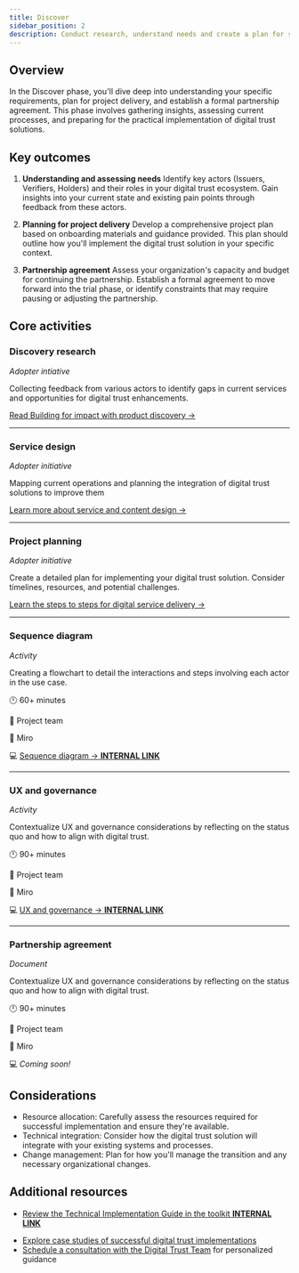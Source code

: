 ```yaml
---
title: Discover
sidebar_position: 2
description: Conduct research, understand needs and create a plan for successful implementation.
---
```


## Overview
  
In the Discover phase, you'll dive deep into understanding your specific requirements, plan for project delivery, and establish a formal partnership agreement. This phase involves gathering insights, assessing current processes, and preparing for the practical implementation of digital trust solutions.

## Key outcomes

1.  **Understanding and assessing needs**
Identify key actors (Issuers, Verifiers, Holders) and their roles in your digital trust ecosystem. Gain insights into your current state and existing pain points through feedback from these actors.

2.  **Planning for project delivery**
Develop a comprehensive project plan based on onboarding materials and guidance provided. This plan should outline how you'll implement the digital trust solution in your specific context.

3.  **Partnership agreement**
Assess your organization's capacity and budget for continuing the partnership. Establish a formal agreement to move forward into the trial phase, or identify constraints that may require pausing or adjusting the partnership.

## Core activities

### Discovery research
_Adopter intiative_

Collecting feedback from various actors to identify gaps in current services and opportunities for digital trust enhancements.

[Read Building for impact with product discovery →](https://digital.gov.bc.ca/2024/06/26/product-discovery/)

---

### Service design
_Adopter initiative_

Mapping current operations and planning the integration of digital trust solutions to improve them

[Learn more about service and content design →](https://www2.gov.bc.ca/gov/content/governments/services-for-government/service-experience-digital-delivery/service-content-design)

---

### Project planning
_Adopter initiative_

Create a detailed plan for implementing your digital trust solution. Consider timelines, resources, and potential challenges.

[Learn the steps to steps for digital service delivery →](https://digital.gov.bc.ca/topics/service-delivery/)

---

### Sequence diagram
_Activity_

Creating a flowchart to detail the interactions and steps involving each actor in the use case.

🕛  60+ minutes

🙌 Project team

🔨 Miro

💻 [Sequence diagram → **INTERNAL LINK**](..) 

---

### UX and governance
_Activity_
 
Contextualize UX and governance considerations by reflecting on the status quo and how to align with digital trust.

🕛  90+ minutes

🙌 Project team

🔨 Miro

💻 [UX and governance → **INTERNAL LINK**](..) 

---

### Partnership agreement
_Document_

Contextualize UX and governance considerations by reflecting on the status quo and how to align with digital trust.

🕛  90+ minutes

🙌 Project team

🔨 Miro

💻 _Coming soon!_


## Considerations

-   Resource allocation: Carefully assess the resources required for successful implementation and ensure they're available.
-   Technical integration: Consider how the digital trust solution will integrate with your existing systems and processes.
-   Change management: Plan for how you\'ll manage the transition and any necessary organizational changes.

## Additional resources

-   [Review the Technical Implementation Guide in the toolkit **INTERNAL LINK**](...) 
<!--- The above is supposed to link to the Technology page --->
-   [Explore case studies of successful digital trust implementations](https://digital.gov.bc.ca/digital-trust/home/)
-   [Schedule a consultation with the Digital Trust Team](mailto:DITRUST@gov.bc.ca) for personalized guidance
